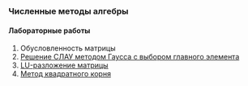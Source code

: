 ### Численные методы алгебры
#### Лабораторные работы
1. Обусловленность матрицы
2. [Решение СЛАУ методом Гаусса c выбором главного элемента](https://github.com/AlexPishchikov/algebra-numerical-analysis/tree/main/lab2)
3. [LU-разложение матрицы](https://github.com/AlexPishchikov/algebra-numerical-analysis/tree/main/lab3)
4. [Метод квадратного корня](https://github.com/AlexPishchikov/algebra-numerical-analysis/tree/main/lab4)
<!-- 5. [QR-разложение](https://github.com/AlexPishchikov/algebra-numerical-analysis/tree/main/lab5) -->
<!-- 6. [Метод окаймления](https://github.com/AlexPishchikov/algebra-numerical-analysis/tree/main/lab6) -->
<!-- 7. [Метод простой итерации](https://github.com/AlexPishchikov/algebra-numerical-analysis/tree/main/lab7) -->
<!-- 8. [Метод Якоби / Зейделя](https://github.com/AlexPishchikov/algebra-numerical-analysis/tree/main/lab8) -->
<!-- 9. [Метод релаксации](https://github.com/AlexPishchikov/algebra-numerical-analysis/tree/main/lab9) -->
<!-- 10. [Метод Ричардсона](https://github.com/AlexPishchikov/algebra-numerical-analysis/tree/main/lab10) -->
<!-- 11. [Метод градиентного спуска](https://github.com/AlexPishchikov/algebra-numerical-analysis/tree/main/lab11) -->
